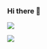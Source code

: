 ### Hi there 👋

<!--
**arbickerstaff/arbickerstaff** is a ✨ _special_ ✨ repository because its `README.md` (this file) appears on your GitHub profile.

Here are some ideas to get you started:

- 🔭 I’m currently working on ...
- 🌱 I’m currently learning ...
- 👯 I’m looking to collaborate on ...
- 🤔 I’m looking for help with ...
- 💬 Ask me about ...
- 📫 How to reach me: ...
- 😄 Pronouns: ...
- ⚡ Fun fact: ...
-->


<p>
  <picture>
    <source
      srcset="https://github-readme-stats.vercel.app/api?username=arbickerstaff1&show_icons=true&theme=dark&card_width=500"
      media="(prefers-color-scheme: dark)"
    />
    <source
      srcset="https://github-readme-stats.vercel.app/api?username=arbickerstaff1&show_icons=true&card_width=500"
      media="(prefers-color-scheme: light), (prefers-color-scheme: no-preference)"
    />
    <img src="https://github-readme-stats.vercel.app/api?username=arbickerstaff1&show_icons=true" />
  </picture>
</p>
<p>
  <picture>
    <source
      srcset="https://github-readme-stats.vercel.app/api/top-langs?username=arbickerstaff1&show_icons=true&theme=dark&card_width=500"
      media="(prefers-color-scheme: dark)"
    />
    <source
      srcset="https://github-readme-stats.vercel.app/api/top-langs?username=arbickerstaff1&show_icons=true&card_width=500"
      media="(prefers-color-scheme: light), (prefers-color-scheme: no-preference)"
    />
    <img src="https://github-readme-stats.vercel.app/api/top-langs?username=arbickerstaff1&show_icons=true" />
  </picture>
</p>
